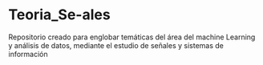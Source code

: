 # Teoria_Se-ales
Repositorio creado para englobar temáticas del área del machine Learning y análisis de datos, mediante el estudio de señales y sistemas de información

